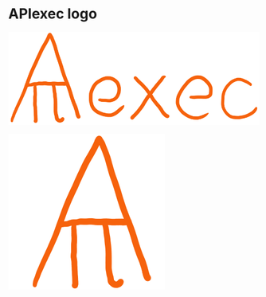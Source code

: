 # APIexec logo

![apiexec-logo.png](apiexec-logo.png)

![apiexec-logo-box.png](apiexec-logo-box.png)
